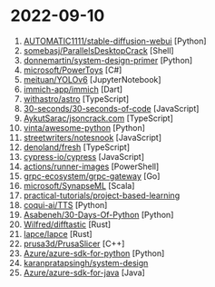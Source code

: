 # 2022-09-10

1. [AUTOMATIC1111/stable-diffusion-webui](https://github.com/AUTOMATIC1111/stable-diffusion-webui "Stable Diffusion web UI") [Python]
2. [somebasj/ParallelsDesktopCrack](https://github.com/somebasj/ParallelsDesktopCrack "Parallels Desktop for mac Crack") [Shell]
3. [donnemartin/system-design-primer](https://github.com/donnemartin/system-design-primer "Learn how to design large-scale systems. Prep for the system design interview. Includes Anki flashcards.") [Python]
4. [microsoft/PowerToys](https://github.com/microsoft/PowerToys "Windows system utilities to maximize productivity") [C#]
5. [meituan/YOLOv6](https://github.com/meituan/YOLOv6 "YOLOv6: a single-stage object detection framework dedicated to industrial applications.") [JupyterNotebook]
6. [immich-app/immich](https://github.com/immich-app/immich "Self-hosted photo and video backup solution directly from your mobile phone.") [Dart]
7. [withastro/astro](https://github.com/withastro/astro "Build faster websites with Astro's next-gen island architecture 🏝✨") [TypeScript]
8. [30-seconds/30-seconds-of-code](https://github.com/30-seconds/30-seconds-of-code "Short JavaScript code snippets for all your development needs") [JavaScript]
9. [AykutSarac/jsoncrack.com](https://github.com/AykutSarac/jsoncrack.com "🔮 Seamlessly visualize your JSON data instantly into graphs; paste, import or fetch!") [TypeScript]
10. [vinta/awesome-python](https://github.com/vinta/awesome-python "A curated list of awesome Python frameworks, libraries, software and resources") [Python]
11. [streetwriters/notesnook](https://github.com/streetwriters/notesnook "A fully open source & end-to-end encrypted note taking alternative to Evernote.") [JavaScript]
12. [denoland/fresh](https://github.com/denoland/fresh "The next-gen web framework.") [TypeScript]
13. [cypress-io/cypress](https://github.com/cypress-io/cypress "Fast, easy and reliable testing for anything that runs in a browser.") [JavaScript]
14. [actions/runner-images](https://github.com/actions/runner-images "GitHub Actions runner images") [PowerShell]
15. [grpc-ecosystem/grpc-gateway](https://github.com/grpc-ecosystem/grpc-gateway "gRPC to JSON proxy generator following the gRPC HTTP spec") [Go]
16. [microsoft/SynapseML](https://github.com/microsoft/SynapseML "Simple and Distributed Machine Learning") [Scala]
17. [practical-tutorials/project-based-learning](https://github.com/practical-tutorials/project-based-learning "Curated list of project-based tutorials") 
18. [coqui-ai/TTS](https://github.com/coqui-ai/TTS "🐸💬 - a deep learning toolkit for Text-to-Speech, battle-tested in research and production") [Python]
19. [Asabeneh/30-Days-Of-Python](https://github.com/Asabeneh/30-Days-Of-Python "30 days of Python programming challenge is a step-by-step guide to learn the Python programming language in 30 days. This challenge may take more than100 days, follow your own pace.") [Python]
20. [Wilfred/difftastic](https://github.com/Wilfred/difftastic "a structural diff that understands syntax 🟥🟩") [Rust]
21. [lapce/lapce](https://github.com/lapce/lapce "Lightning-fast and Powerful Code Editor written in Rust") [Rust]
22. [prusa3d/PrusaSlicer](https://github.com/prusa3d/PrusaSlicer "G-code generator for 3D printers (RepRap, Makerbot, Ultimaker etc.)") [C++]
23. [Azure/azure-sdk-for-python](https://github.com/Azure/azure-sdk-for-python "This repository is for active development of the Azure SDK for Python. For consumers of the SDK we recommend visiting our public developer docs at https://docs.microsoft.com/python/azure/ or our versioned developer docs at https://azure.github.io/azure-sdk-for-python.") [Python]
24. [karanpratapsingh/system-design](https://github.com/karanpratapsingh/system-design "Learn how to design systems at scale and prepare for system design interviews") 
25. [Azure/azure-sdk-for-java](https://github.com/Azure/azure-sdk-for-java "This repository is for active development of the Azure SDK for Java. For consumers of the SDK we recommend visiting our public developer docs at https://docs.microsoft.com/java/azure/ or our versioned developer docs at https://azure.github.io/azure-sdk-for-java.") [Java]
